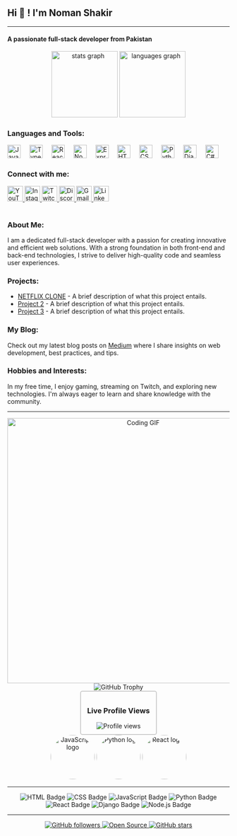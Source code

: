 <h2 align="left">Hi 👋 ! I'm Noman Shakir </h2>
<hr>
<h4 align="left">A passionate full-stack developer from Pakistan</h4>

<!-- GitHub Stats -->
<div align="center">
 <img src="https://github-readme-stats.vercel.app/api?username=maurodesouza&hide_title=false&hide_rank=false&show_icons=true&include_all_commits=true&count_private=true&disable_animations=false&theme=dracula&locale=en&hide_border=false" height="150" alt="stats graph" />
  <img src="https://github-readme-stats.vercel.app/api/top-langs?username=maurodesouza&locale=en&hide_title=false&layout=compact&card_width=320&langs_count=5&theme=dracula&hide_border=false" height="150" alt="languages graph" />
</div>

<h3>Languages and Tools:</h3>
<div align="left">
  <img src="https://cdn.jsdelivr.net/gh/devicons/devicon/icons/javascript/javascript-original.svg" height="30" alt="JavaScript logo" />
  <img width="12" />
  <img src="https://cdn.jsdelivr.net/gh/devicons/devicon/icons/typescript/typescript-original.svg" height="30" alt="TypeScript logo" />
  <img width="12" />
  <img src="https://cdn.jsdelivr.net/gh/devicons/devicon/icons/react/react-original.svg" height="30" alt="React logo" />
  <img width="12" />
  <img src="https://cdn.jsdelivr.net/gh/devicons/devicon/icons/nodejs/nodejs-original.svg" height="30" alt="Node.js logo" />
  <img width="12" />
  <img src="https://cdn.jsdelivr.net/gh/devicons/devicon/icons/express/express-original.svg" height="30" alt="Express.js logo" />
  <img width="12" />
  <img src="https://cdn.jsdelivr.net/gh/devicons/devicon/icons/html5/html5-original.svg" height="30" alt="HTML5 logo" />
  <img width="12" />
  <img src="https://cdn.jsdelivr.net/gh/devicons/devicon/icons/css3/css3-original.svg" height="30" alt="CSS3 logo" />
  <img width="12" />
  <img src="https://cdn.jsdelivr.net/gh/devicons/devicon/icons/python/python-original.svg" height="30" alt="Python logo" />
  <img width="12" />
  <img src="https://cdn.jsdelivr.net/gh/devicons/devicon/icons/django/django-plain.svg" height="30" alt="Django logo" />
  <img width="12" />
  <img src="https://cdn.jsdelivr.net/gh/devicons/devicon/icons/csharp/csharp-original.svg" height="30" alt="C# logo" />
</div>

<h3>Connect with me:</h3>
<div align="left">
  <a href="https://www.youtube.com/" target="_blank">
    <img src="https://img.shields.io/static/v1?message=Youtube&logo=youtube&label=&color=FF0000&logoColor=white&labelColor=&style=for-the-badge" height="35" alt="YouTube logo" />
  </a>
  <a href="https://www.instagram.com/" target="_blank">
    <img src="https://img.shields.io/static/v1?message=Instagram&logo=instagram&label=&color=E4405F&logoColor=white&labelColor=&style=for-the-badge" height="35" alt="Instagram logo" />
  </a>
  <a href="https://www.twitch.tv/" target="_blank">
    <img src="https://img.shields.io/static/v1?message=Twitch&logo=twitch&label=&color=9146FF&logoColor=white&labelColor=&style=for-the-badge" height="35" alt="Twitch logo" />
  </a>
  <a href="https://discord.com/" target="_blank">
    <img src="https://img.shields.io/static/v1?message=Discord&logo=discord&label=&color=7289DA&logoColor=white&labelColor=&style=for-the-badge" height="35" alt="Discord logo" />
  </a>
  <a href="mailto:your-email@gmail.com">
    <img src="https://img.shields.io/static/v1?message=Gmail&logo=gmail&label=&color=D14836&logoColor=white&labelColor=&style=for-the-badge" height="35" alt="Gmail logo" />
  </a>
  <a href="https://www.linkedin.com/in/sardar-noman-shakir-83a48626a/" target="_blank">
    <img src="https://img.shields.io/static/v1?message=LinkedIn&logo=linkedin&label=&color=0077B5&logoColor=white&labelColor=&style=for-the-badge" height="35" alt="LinkedIn logo" />
  </a>
</div>

<br clear="both">

<h3>About Me:</h3>
<p align="left">I am a dedicated full-stack developer with a passion for creating innovative and efficient web solutions. With a strong foundation in both front-end and back-end technologies, I strive to deliver high-quality code and seamless user experiences.</p>

<h3>Projects:</h3>
<ul align="left">
  <li><a href="chomsainskanetfliiix.netlify.app">NETFLIX CLONE</a> - A brief description of what this project entails.</li>
  <li><a href="https://github.com/maurodesouza/project2">Project 2</a> - A brief description of what this project entails.</li>
  <li><a href="https://github.com/maurodesouza/project3">Project 3</a> - A brief description of what this project entails.</li>
</ul>

<h3>My Blog:</h3>
<p align="left">Check out my latest blog posts on <a href="https://medium.com/@your-profile">Medium</a> where I share insights on web development, best practices, and tips.</p>

<h3>Hobbies and Interests:</h3>
<p align="left">In my free time, I enjoy gaming, streaming on Twitch, and exploring new technologies. I'm always eager to learn and share knowledge with the community.</p>

<!-- Add some design elements -->
<hr>
<div align="center">
  <img src="https://media.giphy.com/media/qgQUggAC3Pfv687qPC/giphy.gif" alt="Coding GIF" width="600" />
</div>

<div align="center">
  <img src="https://github-profile-trophy.vercel.app/?username=maurodesouza&theme=dracula&no-frame=false&no-bg=true&margin-w=4&animate=true" alt="GitHub Trophy" />
</div>

<!-- Animated profile view counter -->
<div align="center">
    <div style="border: 2px solid #ccc; border-radius: 5px; padding: 10px; width: 150px;">
      <h3>Live Profile Views</h3>
      <div align="center">
        <img src="https://komarev.com/ghpvc/?username=maurodesouza&label=Profile%20views&color=0e75b6&style=flat" alt="Profile views" />
      </div>
    </div>
  </div>
  
  <div align="center">
    <img src="https://cdn.jsdelivr.net/gh/devicons/devicon/icons/javascript/javascript-original.svg" width="100" alt="JavaScript logo" style="border-radius:50%;" />
    <img src="https://cdn.jsdelivr.net/gh/devicons/devicon/icons/python/python-original.svg" width="100" alt="Python logo" style="border-radius:50%;" />
    <img src="https://cdn.jsdelivr.net/gh/devicons/devicon/icons/react/react-original.svg" width="100" alt="React logo" style="border-radius:50%;" />
  </div>
  
  <hr>
  <div align="center">
    <img src="https://img.shields.io/badge/Code-HTML-E34F26?style=for-the-badge&logo=html5&logoColor=white" alt="HTML Badge" />
    <img src="https://img.shields.io/badge/Code-CSS-1572B6?style=for-the-badge&logo=css3&logoColor=white" alt="CSS Badge" />
    <img src="https://img.shields.io/badge/Code-JavaScript-F7DF1E?style=for-the-badge&logo=javascript&logoColor=black" alt="JavaScript Badge" />
    <img src="https://img.shields.io/badge/Code-Python-3776AB?style=for-the-badge&logo=python&logoColor=white" alt="Python Badge" />
    <img src="https://img.shields.io/badge/Framework-React-61DAFB?style=for-the-badge&logo=react&logoColor=black" alt="React Badge" />
    <img src="https://img.shields.io/badge/Framework-Django-092E20?style=for-the-badge&logo=django&logoColor=white" alt="Django Badge" />
    <img src="https://img.shields.io/badge/Framework-Node.js-339933?style=for-the-badge&logo=node.js&logoColor=white" alt="Node.js Badge" />
  </div>
  
  <hr>
  
  <!-- Footer with more badges and logos -->
  <div align="center">
    <a href="https://github.com/maurodesouza">
      <img src="https://img.shields.io/github/followers/maurodesouza?label=Follow&style=social" alt="GitHub followers" />
    </a>
    <a href="https://github.com/maurodesouza?tab=repositories">
      <img src="https://badges.frapsoft.com/os/v2/open-source.svg?v=103" alt="Open Source" />
    </a>
    <a href="https://github.com/maurodesouza">
      <img src="https://img.shields.io/github/stars/maurodesouza?affiliations=OWNER%2CCOLLABORATOR&style=social" alt="GitHub stars" />
    </a>
  </div>
  
